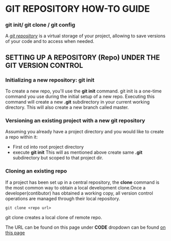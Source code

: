 
# GIT REPOSITORY HOW-TO GUIDE 
### git init/ git clone / git config

A *[git repository](https://git-scm.com/book/en/v2/Git-Basics-Getting-a-Git-Repository)* is a virtual storage of your project, allowing to save versions of your code and to access when needed.

## SETTING UP A REPOSITORY (Repo) UNDER THE GIT VERSION CONTROL

### Initializing a new repository: **git init**
To create a new repo, you'll use the **git init** command. git init is a one-time command you use during the initial setup of a new repo. Executing this command will create a new **.git**   subdirectory in your current working directory. This will also create a new branch called master. 

### Versioning an existing project with a new git repository
Assuming you already have a project directory and you would like to create a repo within it:

* First cd into root project directory 
* execute **git init** 
This will as mentioned above create same **.git** subdirectory but scoped to that project dir.

### Cloning an existing repo
If a project has been set up in a central repository, the **clone** command is the most common way to obtain a local development clone.Once a developer(contibutor) has obtained a working copy, all version control operations are managed through their local repository.
    
    git clone <repo url>
    
 git clone creates a local clone of remote repo. 
 
 The URL can be found on this page under **CODE** dropdown can be found [on this page](https://github.com/auvzhcet/Documentation)
